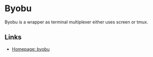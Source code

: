 # Byobu

Byobu is a wrapper as terminal multiplexer either uses screen or tmux.

## Links

* [Homepage: byobu](https://www.byobu.org/)
